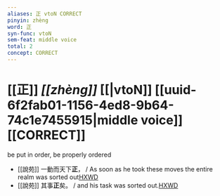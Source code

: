 ```yaml
---
aliases: 正 vtoN CORRECT
pinyin: zhèng
word: 正
syn-func: vtoN
sem-feat: middle voice
total: 2
concept: CORRECT 
---
```

# [[正]] *[[zhèng]]*  [[|vtoN]] [[uuid-6f2fab01-1156-4ed8-9b64-74c1e7455915|middle voice]] [[CORRECT]]
be put in order, be properly ordered
 - [[說苑]] 一動而天下**正**， / As soon as he took these moves the entire realm was sorted out[HXWD](https://hxwd.org/textview.html?location=CH1a0907_CHANT_001-44a.16)
 - [[說苑]] 其事**正**矣。 / and his task was sorted out.[HXWD](https://hxwd.org/textview.html?location=CH1a0907_CHANT_001-44a.17)